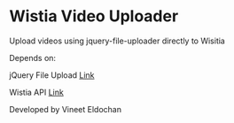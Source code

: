 # Wistia Video Uploader
Upload videos using jquery-file-uploader directly to Wisitia

Depends on:

jQuery File Upload [Link](https://github.com/blueimp/jQuery-File-Upload)

Wistia API [Link](https://wistia.com/doc/uploader)

Developed by Vineet Eldochan
